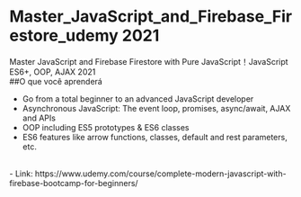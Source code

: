 # Master_JavaScript_and_Firebase_Firestore_udemy 2021
Master JavaScript and Firebase Firestore with Pure JavaScript！JavaScript ES6+, OOP, AJAX 2021
<br>
##O que você aprenderá
 - Go from a total beginner to an advanced JavaScript developer
 - Asynchronous JavaScript: The event loop, promises, async/await, AJAX and APIs
 - OOP including ES5 prototypes & ES6 classes
 - ES6 features like arrow functions, classes, default and rest parameters, etc.
<br>
- Link: https://www.udemy.com/course/complete-modern-javascript-with-firebase-bootcamp-for-beginners/

